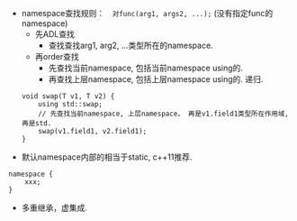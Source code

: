 - namespace查找规则：　`对func(arg1, args2, ...);` (没有指定func的namespace)
    - 先ADL查找
        - 查找查找arg1, arg2, ...类型所在的namespace.
    - 再order查找
        - 先查找当前namespace, 包括当前namespace using的.
        - 再查找上层namespace, 包括上层namespace using的. 递归.
    ```
    void swap(T v1, T v2) {
        using std::swap;
        // 先查找当前namespace, 上层namespace， 再是v1.field1类型所在作用域, 再是std.
        swap(v1.field1, v2.field1);
    }
    ```
- 默认namespace内部的相当于static, c++11推荐.
```
namespace {
    xxx;
}
```
- 多重继承，虚集成.